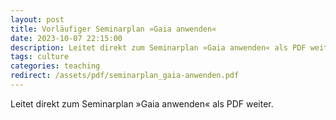 ```yaml
---
layout: post
title: Vorläufiger Seminarplan »Gaia anwenden«
date: 2023-10-07 22:15:00
description: Leitet direkt zum Seminarplan »Gaia anwenden« als PDF weiter.
tags: culture
categories: teaching
redirect: /assets/pdf/seminarplan_gaia-anwenden.pdf
---
```


Leitet direkt zum Seminarplan »Gaia anwenden« als PDF weiter.
